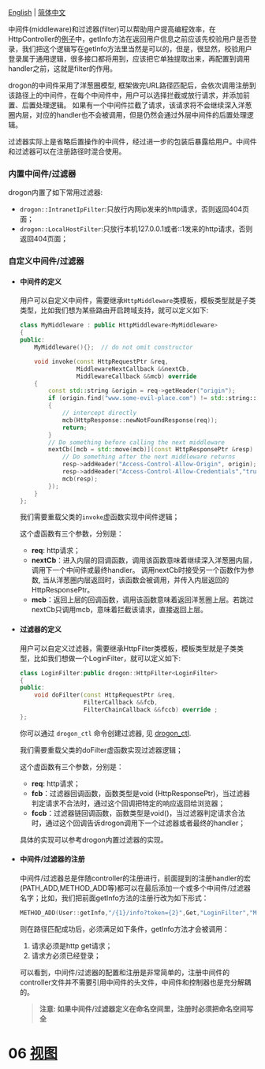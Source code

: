 [English](/ENG/ENG-05-Middleware-and-Filter) | [简体中文](/CHN/CHN-05-中间件和过滤器)

中间件(middleware)和过滤器(filter)可以帮助用户提高编程效率，在HttpController的[例子](/CHN/CHN-04-2-控制器-HttpController)中，getInfo方法在返回用户信息之前应该先校验用户是否登录，我们把这个逻辑写在getInfo方法里当然是可以的，但是，很显然，校验用户登录属于通用逻辑，很多接口都将用到，应该把它单独提取出来，再配置到调用handler之前，这就是filter的作用。

drogon的中间件采用了洋葱圈模型, 框架做完URL路径匹配后，会依次调用注册到该路径上的中间件，在每个中间件中，用户可以选择拦截或放行请求，并添加前置、后置处理逻辑。
如果有一个中间件拦截了请求，该请求将不会继续深入洋葱圈内层，对应的handler也不会被调用，但是仍然会通过外层中间件的后置处理逻辑。

过滤器实际上是省略后置操作的中间件，经过进一步的包装后暴露给用户。中间件和过滤器可以在注册路径时混合使用。

### 内置中间件/过滤器

drogon内置了如下常用过滤器:

* `drogon::IntranetIpFilter`:只放行内网ip发来的http请求，否则返回404页面；
* `drogon::LocalHostFilter`:只放行本机127.0.0.1或者::1发来的http请求，否则返回404页面；

### 自定义中间件/过滤器

* #### 中间件的定义
  用户可以自定义中间件，需要继承`HttpMiddleware`类模板，模板类型就是子类类型，比如我们想为某些路由开启跨域支持，就可以定义如下:
  ```c++
  class MyMiddleware : public HttpMiddleware<MyMiddleware>
  {
  public:
      MyMiddleware(){};  // do not omit constructor

      void invoke(const HttpRequestPtr &req,
                  MiddlewareNextCallback &&nextCb,
                  MiddlewareCallback &&mcb) override
      {
          const std::string &origin = req->getHeader("origin");
          if (origin.find("www.some-evil-place.com") != std::string::npos)
          {
              // intercept directly
              mcb(HttpResponse::newNotFoundResponse(req));
              return;
          }
          // Do something before calling the next middleware
          nextCb([mcb = std::move(mcb)](const HttpResponsePtr &resp) {
              // Do something after the next middleware returns
              resp->addHeader("Access-Control-Allow-Origin", origin);
              resp->addHeader("Access-Control-Allow-Credentials","true");
              mcb(resp);
          });
      }
  };
  ```

  我们需要重载父类的`invoke`虚函数实现中间件逻辑；

  这个虚函数有三个参数，分别是：

  * **req**: http请求；
  * **nextCb**：进入内层的回调函数，调用该函数意味着继续深入洋葱圈内层，调用下一个中间件或最终handler。
    调用nextCb时接受另一个函数作为参数, 当从洋葱圈内层返回时，该函数会被调用，并传入内层返回的HttpResponsePtr。
  * **mcb**：返回上层的回调函数，调用该函数意味着返回洋葱圈上层。若跳过nextCb只调用mcb，意味着拦截该请求，直接返回上层。

* #### 过滤器的定义

  用户可以自定义过滤器，需要继承HttpFilter类模板，模板类型就是子类类型，比如我们想做一个LoginFilter，就可以定义如下:

  ```c++
  class LoginFilter:public drogon::HttpFilter<LoginFilter>
  {
  public:
      void doFilter(const HttpRequestPtr &req,
                    FilterCallback &&fcb,
                    FilterChainCallback &&fccb) override ;
  };
  ```

  你可以通过 `drogon_ctl` 命令创建过滤器, 见 [drogon_ctl](/CHN/CHN-11-drogon_ctl命令#过滤器创建).

  我们需要重载父类的doFilter虚函数实现过滤器逻辑；

  这个虚函数有三个参数，分别是：

  * **req**: http请求；
  * **fcb**：过滤器回调函数，函数类型是void (HttpResponsePtr)，当过滤器判定请求不合法时，通过这个回调把特定的响应返回给浏览器；
  * **fccb**：过滤器链回调函数，函数类型是void()，当过滤器判定请求合法时，通过这个回调告诉drogon调用下一个过滤器或者最终的handler；

  具体的实现可以参考drogon内置过滤器的实现。

* #### 中间件/过滤器的注册

  中间件/过滤器总是伴随controller的注册进行，前面提到的注册handler的宏(PATH_ADD,METHOD_ADD等)都可以在最后添加一个或多个中间件/过滤器名字；比如，我们把前面getInfo方法的注册行改为如下形式：

  ```c++
  METHOD_ADD(User::getInfo,"/{1}/info?token={2}",Get,"LoginFilter","MyMiddleware");
  ```

  则在路径匹配成功后，必须满足如下条件，getInfo方法才会被调用：

  1. 请求必须是http get请求；
  2. 请求方必须已经登录；

  可以看到，中间件/过滤器的配置和注册是非常简单的，注册中间件的controller文件并不需要引用中间件的头文件，中间件和控制器也是充分解耦的。

  > **注意: 如果中间件/过滤器定义在命名空间里，注册时必须把命名空间写全**

# 06 [视图](/CHN/CHN-06-视图)
